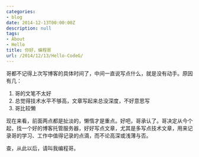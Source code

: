 ```yaml
---
categories:
- blog
date: 2014-12-13T00:00:00Z
description: null
tags:
- About
- Hello
title: 你好，编程哥
url: /2014/12/13/Hello-CodeG/
---
```


哥都不记得上次写博客的具体时间了，中间一直说写点什么，就是没有动手。原因有几：

1. 哥的文笔不太好
1. 总觉得技术水平不够高，文章写起来总没深度，不好意思写
1. 哥比较懒

现在来看，前面两点都是扯淡的，懒惰才是重点。好吧，哥承认了。哥决定从今个起，找一个好的博客托管服务器，好好写点文章，尤其是多写点技术文章，用来记录哥的学习、工作中值得记录的点滴，而不论高深或浅薄与否。

查，从此以后，请叫我编程哥。

[CodeG]:    http://blog.codeg.cn  "CodeG"
